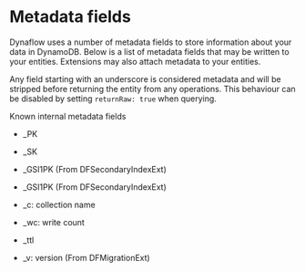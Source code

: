 # Metadata fields

Dynaflow uses a number of metadata fields to store information about your data in DynamoDB.
Below is a list of metadata fields that may be written to your entities.
Extensions may also attach metadata to your entities.

Any field starting with an underscore is considered metadata and will be stripped before returning the entity from any operations.
This behaviour can be disabled by setting `returnRaw: true` when querying.

Known internal metadata fields
 - _PK
 - _SK
 - _GSI1PK (From DFSecondaryIndexExt)
 - _GSI1PK (From DFSecondaryIndexExt)

 - _c: collection name
 - _wc: write count
 - _ttl
 - _v: version (From DFMigrationExt)

